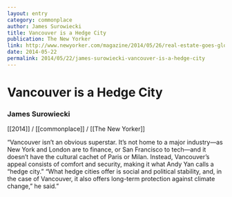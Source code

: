 ```yaml
---
layout: entry
category: commonplace
author: James Surowiecki
title: Vancouver is a Hedge City
publication: The New Yorker
link: http://www.newyorker.com/magazine/2014/05/26/real-estate-goes-global
date: 2014-05-22
permalink: 2014/05/22/james-surowiecki-vancouver-is-a-hedge-city
---
```


# Vancouver is a Hedge City

### James Surowiecki

[[2014]] / [[commonplace]] / [[The New Yorker]]

“Vancouver isn’t an obvious superstar. It’s not home to a major industry—as New York and London are to finance, or San Francisco to tech—and it doesn’t have the cultural cachet of Paris or Milan. Instead, Vancouver’s appeal consists of comfort and security, making it what Andy Yan calls a “hedge city.” “What hedge cities offer is social and political stability, and, in the case of Vancouver, it also offers long-term protection against climate change,” he said.” 